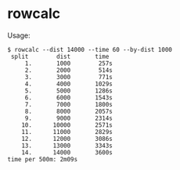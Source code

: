 # rowcalc

Usage:

    $ rowcalc --dist 14000 --time 60 --by-dist 1000
     split        dist       time
         1.       1000        257s
         2.       2000        514s
         3.       3000        771s
         4.       4000       1029s
         5.       5000       1286s
         6.       6000       1543s
         7.       7000       1800s
         8.       8000       2057s
         9.       9000       2314s
        10.      10000       2571s
        11.      11000       2829s
        12.      12000       3086s
        13.      13000       3343s
        14.      14000       3600s
    time per 500m: 2m09s
